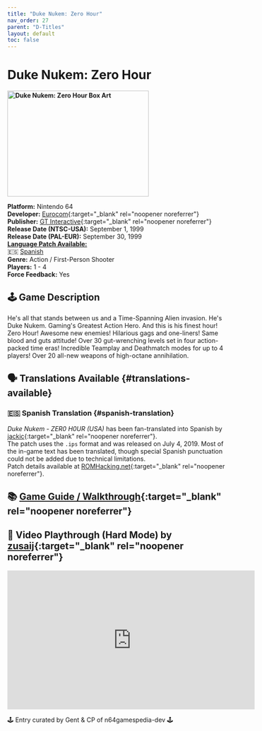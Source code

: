 ```yaml
---
title: "Duke Nukem: Zero Hour"
nav_order: 27
parent: "D-Titles"
layout: default
toc: false
---
```


# Duke Nukem: Zero Hour

<b>
<img src="https://images.launchbox-app.com/3e37afb9-6cd8-42b5-9bc0-176d796d4079.jpg" alt="Duke Nukem: Zero Hour Box Art" width="320" height="240" />
</b>

**Platform:** Nintendo 64  
**Developer:** [Eurocom](https://en.wikipedia.org/wiki/Eurocom){:target="_blank" rel="noopener noreferrer"}  
**Publisher:** [GT Interactive](https://en.wikipedia.org/wiki/Atari,_Inc._(Atari_SA_subsidiary)){:target="_blank" rel="noopener noreferrer"}  
**Release Date (NTSC-USA):** September 1, 1999  
**Release Date (PAL-EUR):** September 30, 1999  
[**Language Patch Available:**](#translations-available)<br>
🇪🇸 [Spanish](#spanish-translation)  
**Genre:** Action / First-Person Shooter  
**Players:** 1 - 4  
**Force Feedback:** Yes  

## 🕹️ Game Description
He's all that stands between us and a Time-Spanning Alien invasion. He's Duke Nukem. Gaming's Greatest Action Hero. And this is his finest hour! Zero Hour! Awesome new enemies! Hilarious gags and one-liners! Same blood and guts attitude! Over 30 gut-wrenching levels set in four action-packed time eras! Incredible Teamplay and Deathmatch modes for up to 4 players! Over 20 all-new weapons of high-octane annihilation.

## 🗣️ Translations Available {#translations-available}

### 🇪🇸 Spanish Translation {#spanish-translation}
*Duke Nukem - ZER0 H0UR (USA)* has been fan-translated into Spanish by [jackic](https://www.romhacking.net/community/3960/){:target="_blank" rel="noopener noreferrer"}.  
The patch uses the `.ips` format and was released on July 4, 2019. Most of the in-game text has been translated, though special Spanish punctuation could not be added due to technical limitations.  
Patch details available at [ROMHacking.net](https://www.romhacking.net/translations/4784/){:target="_blank" rel="noopener noreferrer"}.

## 📚 [Game Guide / Walkthrough](https://gamefaqs.gamespot.com/n64/188913-duke-nukem-zero-hour/faqs/3655){:target="_blank" rel="noopener noreferrer"}

## 🎥 Video Playthrough (Hard Mode) by [zusaij](https://www.youtube.com/channel/UCEtErUqxYhQLa8MjvWRV2Ig){:target="_blank" rel="noopener noreferrer"}
<iframe width="560" height="315" src="https://www.youtube.com/embed/EpDgHkTqsQ8" title="Duke Nukem: Zero Hour Gameplay" frameborder="0" allowfullscreen></iframe>

🕹️ Entry curated by Gent & CP of n64gamespedia-dev 🕹️

<!-- Vault Format: n64gamespedia-dev -->
<!-- Protocol Source: _vault-specs/format-protocol.md -->
